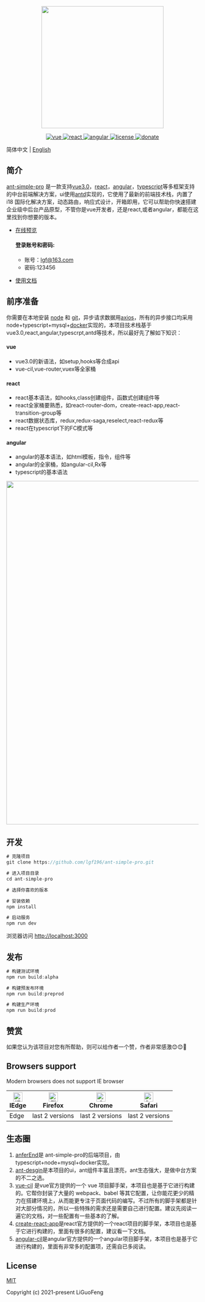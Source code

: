 <p align="center">
  <img width="320" src="http://blog.lgf196.top/ant-simple-pro-document/logon.png">
</p>

<p align="center">
  <a href="https://github.com/vuejs/vue">
    <img src="https://img.shields.io/badge/vue-3.0.4-brightgreen.svg" alt="vue">
  </a>
  <a href="https://github.com/facebook/react">
    <img src="https://img.shields.io/badge/react-17.0.1-brightgreen.svg" alt="react">
  </a>
  <a href="https://github.com/angular/angular" rel="nofollow">
    <img src="https://img.shields.io/badge/angular-11.0.4-brightgreen.svg" alt="angular">
  </a>
  <a href="https://github.com/microsoft/TypeScript">
    <img src="https://img.shields.io/badge/typescript-4.1.2-brightgreen.svg" alt="license">
  </a>
  <a href="https://github.com/ant-design/ant-design">
    <img src="https://img.shields.io/badge/antd-4.9.3-brightgreen.svg" alt="donate">
  </a>
</p>


简体中文 | [English](./README.md) 

## 简介

[ant-simple-pro](http://panjiachen.github.io/vue-element-admin) 是一款支持[vue3.0](https://github.com/vuejs/vue)，[react](https://github.com/facebook/react)，[angular](https://github.com/angular/angular)，[typescript](https://github.com/microsoft/TypeScript)等多框架支持的中台前端解决方案，ui使用[antd](https://github.com/ant-design/ant-design)实现的，它使用了最新的前端技术栈，内置了 i18 国际化解决方案，动态路由，响应式设计，开箱即用，它可以帮助你快速搭建企业级中后台产品原型，不管你是vue开发者，还是react,或者angular，都能在这里找到你想要的版本。

- [在线预览](https://lgf196.top/react/login)

  #### 登录账号和密码:

  - 账号：lgf@163.com
  - 密码:123456

- [使用文档](http://blog.lgf196.top/ant-simple-pro-document/)

## 前序准备
你需要在本地安装 [node](http://nodejs.org/) 和 [git](https://git-scm.com/)，异步请求数据用[axios](https://github.com/axios/axios)，所有的异步接口均采用node+typescript+mysql+[docker](https://www.docker.com/)实现的，本项目技术栈基于vue3.0,react,angular,typescrpt,antd等技术，所以最好先了解如下知识：

#### vue

- vue3.0的新语法，如setup,hooks等合成api
- vue-cil,vue-router,vuex等全家桶

#### react

- react基本语法，如hooks,class创建组件，函数式创建组件等
- react全家桶要熟悉，如react-router-dom，create-react-app,react-transition-group等
- react数据状态库，redux,redux-saga,reselect,react-redux等
- react在typescript下的FC模式等

#### angular

- angular的基本语法，如html模板，指令，组件等
- angular的全家桶，如angular-cil,Rx等
- typescript的基本语法

<p align="center">
  <img width="900" src="http://www.bbvdd.com/d/20210108215408tms.png">
</p>

## 开发

``` js
# 克隆项目
git clone https://github.com/lgf196/ant-simple-pro.git

# 进入项目目录
cd ant-simple-pro

# 选择你喜欢的版本

# 安装依赖
npm install

# 启动服务
npm run dev
```

浏览器访问 [http://localhost:3000](http://localhost:3000/)

## 发布

``` js
# 构建测试环境
npm run build:alpha

# 构建预发布环境
npm run build:preprod

# 构建生产环境
npm run build:prod
```

## 赞赏

如果您认为该项目对您有所帮助，则可以给作者一个赞，作者非常感激:blush::blush::rose:

## Browsers support

 Modern browsers does not support IE browser

| [<img src="https://raw.githubusercontent.com/alrra/browser-logos/master/src/edge/edge_48x48.png" alt="IE / Edge" width="24px" height="24px" />](https://godban.github.io/browsers-support-badges/)</br>IEdge | [<img src="https://raw.githubusercontent.com/alrra/browser-logos/master/src/firefox/firefox_48x48.png" alt="Firefox" width="24px" height="24px" />](https://godban.github.io/browsers-support-badges/)</br>Firefox | [<img src="https://raw.githubusercontent.com/alrra/browser-logos/master/src/chrome/chrome_48x48.png" alt="Chrome" width="24px" height="24px" />](https://godban.github.io/browsers-support-badges/)</br>Chrome | [<img src="https://raw.githubusercontent.com/alrra/browser-logos/master/src/safari/safari_48x48.png" alt="Safari" width="24px" height="24px" />](https://godban.github.io/browsers-support-badges/)</br>Safari |
| ------------------------------------------------------------ | ------------------------------------------------------------ | ------------------------------------------------------------ | ------------------------------------------------------------ |
| Edge                                                         | last 2 versions                                              | last 2 versions                                              | last 2 versions                                              |

##  生态圈

1.  [anferEnd](https://github.com/lgf196/ant-simple-pro/tree/afterEnd)是 ant-simple-pro的后端项目，由typescript+node+mysql+docker实现。
2. [ant-desgin](https://ant.design/index-cn)是本项目的ui，ant组件丰富且漂亮，ant生态强大，是做中台方案的不二之选。
3. [vue-cil](https://cli.vuejs.org/) 是vue官方提供的一个 vue 项目脚手架，本项目也是基于它进行构建的。它帮你封装了大量的 webpack、babel 等其它配置，让你能花更少的精力在搭建环境上，从而能更专注于页面代码的编写。不过所有的脚手架都是针对大部分情况的，所以一些特殊的需求还是需要自己进行配置。建议先阅读一遍它的文档，对一些配置有一些基本的了解。
4. [create-react-app](https://create-react-app.dev/)是react官方提供的一个react项目的脚手架，本项目也是基于它进行构建的，里面有很多的配置，建议看一下文档。
5. [angular-cil](https://angular.cn/guide/setup-local)是angular官方提供的一个angular项目脚手架，本项目也是基于它进行构建的，里面有非常多的配置项，还需自已多阅读。

## License

[MIT](https://github.com/lgf196/ant-simple-pro/blob/master/LICENSE)

Copyright (c) 2021-present LiGuoFeng